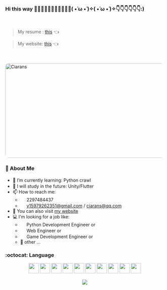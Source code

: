 ### Hi this way 👋👋🏻👋🏼👋🏽👋🏾👋🏿( •̀ ω •́ )✧( •̀ ω •́ )✧👇👇👇👇👇👇:)
<br>

> My resume : [this](https://app3774.acapp.acwing.com.cn/gameclub/page/resume/) 👈

> My website: [this](https://app3774.acapp.acwing.com.cn/) 👈

<br>
<br>

<img src="https://app3774.acapp.acwing.com.cn/static/gameclub/images/index/hakase.jpg" title="Ciarans" style="border-radius:10px;" width=533 height=300>

### :tada: About Me

- 🌱 I’m currently learning: Python crawl <img height="16" width="16" src="https://unpkg.com/simple-icons@v8/icons/python.svg" />
- :christmas_tree: I will study in the future: Unity/Flutter <img height="16" width="16" src="https://unpkg.com/simple-icons@v8/icons/unity.svg" /> <img height="16" width="16" src="https://unpkg.com/simple-icons@v8/icons/flutter.svg" />
- 📫 How to reach me: 
  - <img height="16" width="16" src="https://unpkg.com/simple-icons@v8/icons/tencentqq.svg" /> 2297484437
  - <img height="16" width="16" src="https://unpkg.com/simple-icons@v8/icons/gmail.svg" /> y15979262351@gmail.com / ciarans@qq.com
- :ghost: You can also visit [my website](https://app3774.acapp.acwing.com.cn/)
- :computer: I'm looking for a job like:	
  - <img height="16" width="16" src="https://unpkg.com/simple-icons@v8/icons/python.svg" /> Python Development Engineer or
  - <img height="16" width="16" src="https://unpkg.com/simple-icons@v8/icons/webrtc.svg" /> Web Engineer or		
  - <img height="16" width="16" src="https://unpkg.com/simple-icons@v8/icons/gamejolt.svg" /> Game Development Engineer or
  - :gift_heart: other ...

### :octocat: Language

<div align=center>
  <img height="32" width="32" src="https://unpkg.com/simple-icons@v8/icons/cplusplus.svg" /> <img height="32" width="32" src="https://unpkg.com/simple-icons@v8/icons/python.svg" /> <img height="32" width="32" src="https://unpkg.com/simple-icons@v8/icons/html5.svg" /> <img height="32" width="32" src="https://unpkg.com/simple-icons@v8/icons/css3.svg" /> <img height="32" width="32" src="https://unpkg.com/simple-icons@v8/icons/javascript.svg" /> <img height="32" width="32" src="https://unpkg.com/simple-icons@v8/icons/django.svg" /> <img height="32" width="32" src="https://unpkg.com/simple-icons@v8/icons/webgl.svg" /> <img height="32" width="32" src="https://unpkg.com/simple-icons@v8/icons/apachehadoop.svg" /> <img height="32" width="32" src="https://unpkg.com/simple-icons@v8/icons/apachehive.svg" /> <img height="32" width="32" src="https://unpkg.com/simple-icons@v8/icons/linux.svg" />
</div>

<br>

<div align=center>
  <a href="https://github.com/Ciaran-crop/">
    <img src="http://github-readme-stats.vercel.app/api/top-langs/?username=Ciaran-crop&layout=compact&hide=go">
  </a>
</div>

<!--
**Ciaran-crop/Ciaran-crop** is a ✨ _special_ ✨ repository because its `README.md` (this file) appears on your GitHub profile.

Here are some ideas to get you started:

- 🔭 I’m currently working on ...
- 🌱 I’m currently learning ...
- 👯 I’m looking to collaborate on ...
- 🤔 I’m looking for help with ...
- 💬 Ask me about ...
- 📫 How to reach me: ...
- 😄 Pronouns: ...
- ⚡ Fun fact: ...
-->
